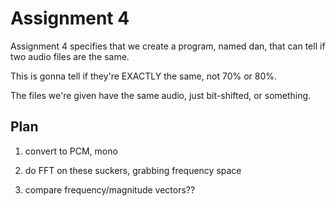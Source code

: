 # Assignment 4

Assignment 4 specifies that we create a program, named dan, that can
tell if two audio files are the same.

This is gonna tell if they're EXACTLY the same, not 70% or 80%.

The files we're given have the same audio, just bit-shifted, or something.

## Plan

1. convert to PCM, mono

2. do FFT on these suckers, grabbing frequency space

3. compare frequency/magnitude vectors??
